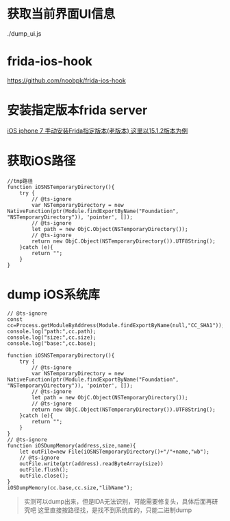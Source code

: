# 获取当前界面UI信息
./dump_ui.js
# frida-ios-hook
https://github.com/noobpk/frida-ios-hook

# 安装指定版本frida server
[iOS iphone 7 手动安装Frida指定版本(老版本) 这里以15.1.2版本为例](https://blog.csdn.net/qq_26914291/article/details/129031855)

# 获取iOS路径
```oc
//tmp路径
function iOSNSTemporaryDirectory(){
    try {
        // @ts-ignore
        var NSTemporaryDirectory = new NativeFunction(ptr(Module.findExportByName("Foundation", "NSTemporaryDirectory")), 'pointer', []);
        // @ts-ignore
        let path = new ObjC.Object(NSTemporaryDirectory());
        // @ts-ignore
        return new ObjC.Object(NSTemporaryDirectory()).UTF8String();
    }catch (e){
        return "";
    }
}
```
# dump iOS系统库
```oc
// @ts-ignore
const cc=Process.getModuleByAddress(Module.findExportByName(null,"CC_SHA1"));
console.log("path:",cc.path);
console.log("size:",cc.size);
console.log("base:",cc.base);

function iOSNSTemporaryDirectory(){
    try {
        // @ts-ignore
        var NSTemporaryDirectory = new NativeFunction(ptr(Module.findExportByName("Foundation", "NSTemporaryDirectory")), 'pointer', []);
        // @ts-ignore
        let path = new ObjC.Object(NSTemporaryDirectory());
        // @ts-ignore
        return new ObjC.Object(NSTemporaryDirectory()).UTF8String();
    }catch (e){
        return "";
    }
}
// @ts-ignore
function iOSDumpMemory(address,size,name){
    let outFile=new File(iOSNSTemporaryDirectory()+"/"+name,"wb");
    // @ts-ignore
    outFile.write(ptr(address).readByteArray(size))
    outFile.flush();
    outFile.close();
}
iOSDumpMemory(cc.base,cc.size,"libName");
```
> 实测可以dump出来，但是IDA无法识别，可能需要修复头，具体后面再研究吧
> 这里直接按路径找，是找不到系统库的，只能二进制dump
